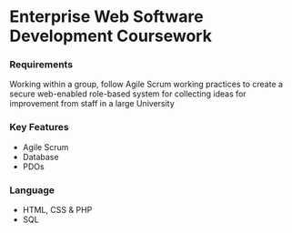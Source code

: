 # Enterprise Web Software Development Coursework

### Requirements
Working within a group, follow Agile Scrum working practices to create a secure web-enabled role-based system for collecting ideas for improvement from staff in a large University

### Key Features
* Agile Scrum 
* Database
* PDOs

### Language
* HTML, CSS & PHP
* SQL
